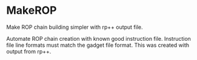 # MakeROP
Make ROP chain building simpler with rp++ output file.

Automate ROP chain creation with known good instruction file.
Instruction file line formats must match the gadget file format.
This was created with output from rp++.

